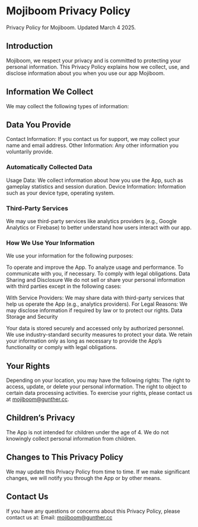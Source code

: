 # Mojiboom Privacy Policy
Privacy Policy for Mojiboom. Updated March 4 2025.

## Introduction
Mojiboom, we respect your privacy and is committed to protecting your personal information. This Privacy Policy explains how we collect, use, and disclose information about you when you use our app Mojiboom.

## Information We Collect
We may collect the following types of information:

## Data You Provide
Contact Information: If you contact us for support, we may collect your name and email address.
Other Information: Any other information you voluntarily provide. 

### Automatically Collected Data
Usage Data: We collect information about how you use the App, such as gameplay statistics and session duration.
Device Information: Information such as your device type, operating system. 

### Third-Party Services
We may use third-party services like analytics providers (e.g., Google Analytics or Firebase) to better understand how users interact with our app.

### How We Use Your Information
We use your information for the following purposes:

To operate and improve the App. To analyze usage and performance. To communicate with you, if necessary. To comply with legal obligations. Data Sharing and Disclosure
We do not sell or share your personal information with third parties except in the following cases:

With Service Providers: We may share data with third-party services that help us operate the App (e.g., analytics providers). 
For Legal Reasons: We may disclose information if required by law or to protect our rights. Data Storage and Security

Your data is stored securely and accessed only by authorized personnel. We use industry-standard security measures to protect your data. 
We retain your information only as long as necessary to provide the App’s functionality or comply with legal obligations.

## Your Rights
Depending on your location, you may have the following rights:
The right to access, update, or delete your personal information. The right to object to certain data processing activities. To exercise your rights, please contact us at mojiboom@gunther.cc.

## Children’s Privacy
The App is not intended for children under the age of 4. We do not knowingly collect personal information from children.

## Changes to This Privacy Policy
We may update this Privacy Policy from time to time. If we make significant changes, we will notify you through the App or by other means.

## Contact Us
If you have any questions or concerns about this Privacy Policy, please contact us at:
Email: mojiboom@gunther.cc
